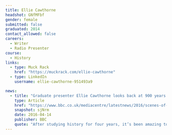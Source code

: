 ```yaml
---
title: Ellie Cawthorne
headshot: GNfMFbf
gender: female
submitted: false
graduated: 2014
contact_allowed: false
careers:
  - Writer
  - Radio Presenter
course:
  - History
links:
  - type: Muck Rack
    href: "https://muckrack.com/ellie-cawthorne"
  - type: LinkedIn
    username: ellie-cawthorne-951493a9

news:
  - title: "Graduate presenter Ellie Cawthorne looks back at 900 years of student life on Radio 4"
    type: Article
    href: "https://www.bbc.co.uk/mediacentre/latestnews/2016/scenes-of-student-life"
    snapshot: sjNrm
    date: 2016-04-14
    publisher: BBC
    quote: "After studying history for four years, it’s been amazing to be able to put it to good use."
---
```

